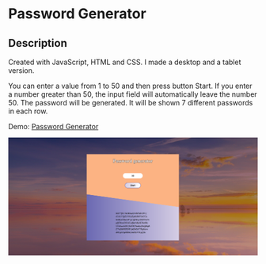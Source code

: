 # Password Generator

## Description

Created with JavaScript, HTML and CSS. I made a desktop and a tablet version.

You can enter a value from 1 to 50 and then press button Start. If you enter a number greater than 50, the input field will automatically leave the number 50. 
The password will be generated. It will be shown 7 different passwords in each row.

Demo: <a href="https://veronikagregorec.github.io/password-generator/">Password Generator</a>

![](screenshot/front.png)
